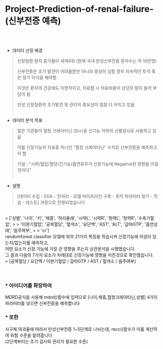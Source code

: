 # Project-Prediction-of-renal-failure-(신부전증 예측)
<br><br>

- 데이터 선정 배경
> 신장질환 환자 증가율이 세계4위 (현재 국내 만성신부전증 환자수는 약 10만명)
> 
> 신부전증은 초기 발견이 어려울뿐만 아니라 증상이 심할 경우 지속적인 투석 혹은 장기 이식을 해야함.
> 
> 이것은 환자의 건강에도 치명적이고, 치료할 시 의료비용이 상당히 많이 들어 부담이 됨
> 
> 만성 신장질환의 조기발견 및 관리의 중요성이 점점 더 커지고 있음
<br><br>

- 데이터 분석 목표
> 많은 기관들이 혈청 크레아티닌 (Scr)을 신기능 저하의 선별검사로 사용하고 있음
> 
> 이를 신장기능의 지표중 하나인 "혈청 크레아티닌" 수치로 신부전증을 예측하고자 함
> 
> 가설 : "시력/혈압/혈당/간기능/흡연유무가 신장기능에 Negative한 영향을 미칠것이다"
<br><br>

- 설명
> [데이터 수집 - EDA - 전처리 - 모델 파이프라인 구축 - 최적 파라미터 찾기 - 학습 - 테스트] 과정으로 진행되었습니다
<br>
> ['성별', '나이', '키', '체중', '허리둘레', '시력L', '시력R', '청력L', '청력R', '수축기혈압',
>
> '이완기혈압', '공복혈당', '혈색소', '요단백', 'AST', 'ALT', '감마GTP', '흡연상태', '음주여부',
>
> 'cr'] 
<br>
randomforest classifier 모델에 위의 21가지 특징을 학습시켜 신장기능에 이상이 있는지/없는지를 예측하고, <br>
어떤 요소가 신장 기능에 가장 큰 영향을 주는지 상관분석을 시행했습니다. <br>
그 결과 다음의 7가지 요소가 차례대로 신장기능에 영향을 미친것으로 확인했습니다. <br>
> [공복혈당 / 요단백 / 이완기혈압 / 감마GTP / AST / 혈색소 / 음주여부]
<br><br><br>


### * 아이디어를 확장하여 <br>
MDRD공식을 사용해 mdrd()함수에 입력으로 [나이,체중,혈청크레아티닌,성별] 4가지 파라미터를 넣으면 신부전증을 예측합니다 <br>
### * 또한 
사구체 여과율에 따라서 만성신부전증 1~5단계로 나뉘는데, recc()함수가 이를 계산하여 위험 수준을 알려줍니다 <br>
(2단계부터는 조기 검사와 관리가 필요한 수준) <br>
